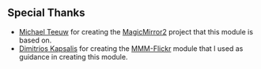 ## Special Thanks
- [Michael Teeuw](https://github.com/MichMich) for creating the [MagicMirror2](https://github.com/MichMich/MagicMirror/tree/develop) project that this module is based on.
- [Dimitrios Kapsalis](https://github.com/kapsolas) for creating the [MMM-Flickr](https://github.com/kapsolas/MMM-Flickr) module that I used as guidance in creating this module.
